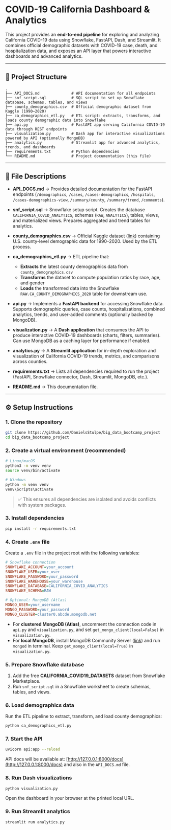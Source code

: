 # COVID-19 California Dashboard & Analytics

This project provides an **end-to-end pipeline** for exploring and analyzing California COVID-19 data using Snowflake, FastAPI, Dash, and Streamlit.
It combines official demographic datasets with COVID-19 case, death, and hospitalization data, and exposes an API layer that powers interactive dashboards and advanced analytics.

---

## 📂 Project Structure

```
.
├── API_DOCS.md              # API documentation for all endpoints
├── snf_script.sql           # SQL script to set up Snowflake database, schemas, tables, and views
├── county_demographics.csv  # Official demographic dataset from Kaggle (1990–2020)
├── ca_demographics_etl.py   # ETL script: extracts, transforms, and loads county demographic data into Snowflake
├── api.py                   # FastAPI app serving California COVID-19 data through REST endpoints
├── visualization.py         # Dash app for interactive visualizations powered by API (optionally MongoDB)
├── analytics.py             # Streamlit app for advanced analytics, trends, and dashboards
├── requirements.txt         # Python dependencies
└── README.md                # Project documentation (this file)
```

---

## 📄 File Descriptions

* **API\_DOCS.md** → Provides detailed documentation for the FastAPI endpoints (`/demographics`, `/cases`, `/cases-demographics`, `/hospitals`, `/cases-demographics-view`, `/summary/county`, `/summary/trend`, `/comments`).

* **snf\_script.sql** → Snowflake setup script. Creates the database `CALIFORNIA_COVID_ANALYTICS`, schemas (`RAW`, `ANALYTICS`), tables, views, and materialized views. Prepares aggregated and trend tables for analytics.

* **county\_demographics.csv** → Official Kaggle dataset ([link](https://www.kaggle.com/datasets/glozab/county-level-us-demographic-data-1990-2020/data)) containing U.S. county-level demographic data for 1990–2020. Used by the ETL process.

* **ca\_demographics\_etl.py** → ETL pipeline that:

  * **Extracts** the latest county demographics data from `county_demographics.csv`
  * **Transforms** the dataset to compute population ratios by race, age, and gender
  * **Loads** the transformed data into the Snowflake `RAW.CA_COUNTY_DEMOGRAPHICS_2020` table for downstream use.

* **api.py** → Implements a **FastAPI backend** for accessing Snowflake data. Supports demographic queries, case counts, hospitalizations, combined analytics, trends, and user-added comments (optionally backed by MongoDB).

* **visualization.py** → A **Dash application** that consumes the API to produce interactive COVID-19 dashboards (charts, filters, summaries). Can use MongoDB as a caching layer for performance if enabled.

* **analytics.py** → A **Streamlit application** for in-depth exploration and visualization of California COVID-19 trends, metrics, and comparisons across counties.

* **requirements.txt** → Lists all dependencies required to run the project (FastAPI, Snowflake connector, Dash, Streamlit, MongoDB, etc.).

* **README.md** → This documentation file.

---

## ⚙️ Setup Instructions

### 1. Clone the repository

```bash
git clone https://github.com/DanielsStulpe/big_data_bootcamp_project
cd big_data_bootcamp_project
```

### 2. Create a virtual environment (recommended)

```bash
# Linux/macOS
python3 -m venv venv
source venv/bin/activate

# Windows
python -m venv venv
venv\Scripts\activate
```

> ✅ This ensures all dependencies are isolated and avoids conflicts with system packages.

### 3. Install dependencies

```bash
pip install -r requirements.txt
```

### 4. Create `.env` file

Create a `.env` file in the project root with the following variables:

```ini
# Snowflake connection
SNOWFLAKE_ACCOUNT=your_account
SNOWFLAKE_USER=your_user
SNOWFLAKE_PASSWORD=your_password
SNOWFLAKE_WAREHOUSE=your_warehouse
SNOWFLAKE_DATABASE=CALIFORNIA_COVID_ANALYTICS
SNOWFLAKE_SCHEMA=RAW

# Optional: MongoDB (Atlas)
MONGO_USER=your_username
MONGO_PASSWORD=your_password
MONGO_CLUSTER=cluster0.abcde.mongodb.net
```

* For **clustered MongoDB (Atlas)**, uncomment the connection code in `api.py` and `visualization.py`, and set `get_mongo_client(local=False)` in `visualization.py`.
* For **local MongoDB**, install MongoDB Community Server ([link](https://www.mongodb.com/try/download/community)) and run `mongod` in terminal. Keep `get_mongo_client(local=True)` in `visualization.py`.

### 5. Prepare Snowflake database

1. Add the free **CALIFORNIA\_COVID19\_DATASETS** dataset from Snowflake Marketplace.
2. Run `snf_script.sql` in a Snowflake worksheet to create schemas, tables, and views.

### 6. Load demographics data

Run the ETL pipeline to extract, transform, and load county demographics:

```bash
python ca_demographics_etl.py
```

### 7. Start the API

```bash
uvicorn api:app --reload
```

API docs will be available at: [http://127.0.0.1:8000/docs](http://127.0.0.1:8000/docs) and also in the `API_DOCS.md` file.

### 8. Run Dash visualizations

```bash
python visualization.py
```

Open the dashboard in your browser at the printed local URL.

### 9. Run Streamlit analytics

```bash
streamlit run analytics.py
```



